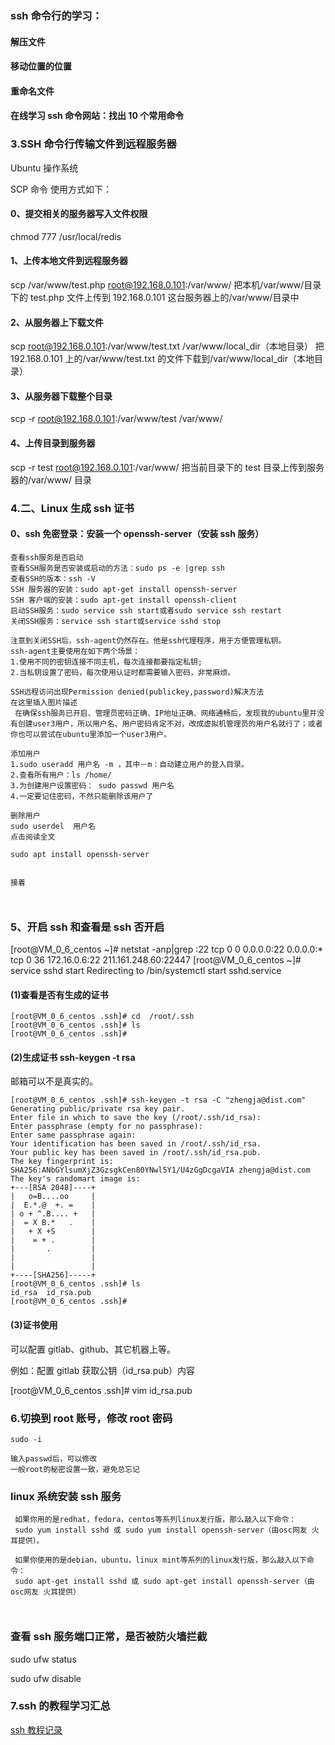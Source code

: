 ### ssh 命令行的学习：

#### 解压文件

#### 移动位置的位置

#### 重命名文件

#### 在线学习 ssh 命令网站：找出 10 个常用命令

### 3.SSH 命令行传输文件到远程服务器

Ubuntu 操作系统

SCP 命令
使用方式如下：

#### 0、提交相关的服务器写入文件权限

chmod 777 /usr/local/redis

#### 1、上传本地文件到远程服务器

scp /var/www/test.php root@192.168.0.101:/var/www/
把本机/var/www/目录下的 test.php 文件上传到 192.168.0.101 这台服务器上的/var/www/目录中

#### 2、从服务器上下载文件

scp root@192.168.0.101:/var/www/test.txt /var/www/local_dir（本地目录）
把 192.168.0.101 上的/var/www/test.txt 的文件下载到/var/www/local_dir（本地目录）

#### 3、从服务器下载整个目录

scp -r root@192.168.0.101:/var/www/test /var/www/

#### 4、上传目录到服务器

scp -r test root@192.168.0.101:/var/www/
把当前目录下的 test 目录上传到服务器的/var/www/ 目录

### 4.二、Linux 生成 ssh 证书

#### 0、ssh 免密登录：安装一个 openssh-server（安装 ssh 服务）

```
查看ssh服务是否启动
查看SSH服务是否安装或启动的方法：sudo ps -e |grep ssh
查看SSH的版本：ssh -V
SSH 服务器的安装：sudo apt-get install openssh-server
SSH 客户端的安装：sudo apt-get install openssh-client
启动SSH服务：sudo service ssh start或者sudo service ssh restart
关闭SSH服务：service ssh start或service sshd stop

注意到关闭SSH后，ssh-agent仍然存在。他是ssh代理程序，用于方便管理私钥。
ssh-agent主要使用在如下两个场景：
1.使用不同的密钥连接不同主机，每次连接都要指定私钥;
2.当私钥设置了密码，每次使用认证时都需要输入密码，非常麻烦。

SSH远程访问出现Permission denied(publickey,password)解决方法
在这里插入图片描述
 在确保ssh服务已开启、管理员密码正确、IP地址正确、网络通畅后，发现我的ubuntu里并没有创建user3用户，所以用户名、用户密码肯定不对，改成虚拟机管理员的用户名就行了；或者你也可以尝试在ubuntu里添加一个user3用户。

添加用户
1.sudo useradd 用户名 -m ，其中－m：自动建立用户的登入目录。
2.查看所有用户：ls /home/
3.为创建用户设置密码： sudo passwd 用户名
4.一定要记住密码，不然只能删除该用户了

删除用户
sudo userdel  用户名
点击阅读全文

sudo apt install openssh-server


接着



```

### 5、开启 ssh 和查看是 ssh 否开启

[root@VM_0_6_centos ~]# netstat -anp|grep :22
tcp 0 0 0.0.0.0:22 0.0.0.0:\*  
tcp 0 36 172.16.0.6:22 211.161.248.60:22447
[root@VM_0_6_centos ~]# service sshd start
Redirecting to /bin/systemctl start sshd.service

#### (1)查看是否有生成的证书

```
[root@VM_0_6_centos .ssh]# cd  /root/.ssh
[root@VM_0_6_centos .ssh]# ls
[root@VM_0_6_centos .ssh]#
```

#### (2)生成证书 ssh-keygen -t rsa

邮箱可以不是真实的。

```
[root@VM_0_6_centos .ssh]# ssh-keygen -t rsa -C "zhengja@dist.com"
Generating public/private rsa key pair.
Enter file in which to save the key (/root/.ssh/id_rsa):
Enter passphrase (empty for no passphrase):
Enter same passphrase again:
Your identification has been saved in /root/.ssh/id_rsa.
Your public key has been saved in /root/.ssh/id_rsa.pub.
The key fingerprint is:
SHA256:ANbGYlsumXjZ3GzsgkCen80YNwl5Y1/U4zGgDcgaVIA zhengja@dist.com
The key's randomart image is:
+---[RSA 2048]----+
|   o=B....oo     |
|  E.*.@  +. =    |
| o + ^.B.... +   |
|  = X B.*   .    |
|   + X +S        |
|    = + .        |
|       .         |
|                 |
|                 |
+----[SHA256]-----+
[root@VM_0_6_centos .ssh]# ls
id_rsa  id_rsa.pub
[root@VM_0_6_centos .ssh]#

```

#### (3)证书使用

可以配置 gitlab、github、其它机器上等。

例如：配置 gitlab
获取公钥（id_rsa.pub）内容

[root@VM_0_6_centos .ssh]# vim id_rsa.pub

### 6.切换到 root 账号，修改 root 密码

```
sudo -i

输入passwd后，可以修改
一般root的秘密设置一致，避免总忘记
```

### linux 系统安装 ssh 服务

```
 如果你用的是redhat，fedora，centos等系列linux发行版，那么敲入以下命令：
 sudo yum install sshd 或 sudo yum install openssh-server（由osc网友 火耳提供）。

 如果你使用的是debian，ubuntu，linux mint等系列的linux发行版，那么敲入以下命令：
 sudo apt-get install sshd 或 sudo apt-get install openssh-server（由osc网友 火耳提供）



```

### 查看 ssh 服务端口正常，是否被防火墙拦截

sudo ufw status

sudo ufw disable

### 7.ssh 的教程学习汇总

[ssh 教程记录](https://wangdoc.com/ssh/basic)
